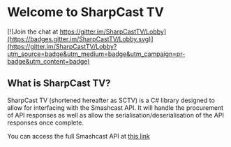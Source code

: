 # Welcome to SharpCast TV

[![Join the chat at https://gitter.im/SharpCastTV/Lobby](https://badges.gitter.im/SharpCastTV/Lobby.svg)](https://gitter.im/SharpCastTV/Lobby?utm_source=badge&utm_medium=badge&utm_campaign=pr-badge&utm_content=badge)

## What is SharpCast TV?

SharpCast TV (shortened hereafter as SCTV) is a C# library designed to allow for interfacing with the Smashcast API. It will handle the procurement of API responses as well as allow the serialisation/deserialisation of the API responses once complete.

You can access the full Smashcast API at [this link](http://developers.smashcast.tv)
